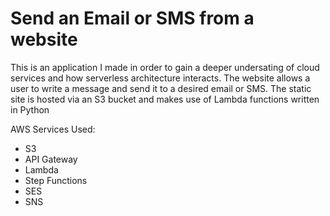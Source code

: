 # Send an Email or SMS from a website

This is an application I made in order to gain a deeper undersating of cloud services and how serverless architecture interacts.
The website allows a user to write a message and send it to a desired email or SMS. The static site is hosted via an S3 bucket and makes use of Lambda functions written in Python



AWS Services Used:
 - S3
 - API Gateway
 - Lambda
 - Step Functions
 - SES
 - SNS
